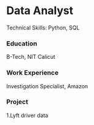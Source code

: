 # Data Analyst
Technical Skills: Python, SQL
### Education
B-Tech, NIT Calicut
### Work Experience 
Investigation Specialist, Amazon
### Project
1.Lyft driver data
